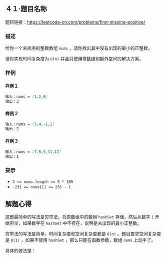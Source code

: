 ## ４１·题目名称

题目链接：https://leetcode-cn.com/problems/first-missing-positive/

### 描述

给你一个未排序的整数数组 `nums` ，请你找出其中没有出现的最小的正整数。

请你实现时间复杂度为 `O(n)` 并且只使用常数级别额外空间的解决方案。

### 样例

#### 样例１

```markdown
输入：nums = [1,2,0]
输出：3
```

#### 样例２

```markdown
输入：nums = [3,4,-1,1]
输出：2
```

#### 样例３

```markdown
输入：nums = [7,8,9,11,12]
输出：1
```

### 提示

- `1 <= nums.length <= 5 * 105`
- `-231 <= nums[i] <= 231 - 1`

## 解题心得

这题最简单的写法是穷举法，将原数组中的数用 `hashSet` 存储，然后从数字 `1` 开始穷举，如果数字在 `hashSet` 中不存在，说明是未出现的最小正整数。

穷举法的写法是简单，时间复杂度和空间复杂度都是 `O(n)` 。题目要求空间复杂度是 `O(1)` ，如果不使用 `hashSet` ，那么只能在函数参数，数组 `nums` 上动手了。

具体的做法是：